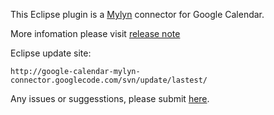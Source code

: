 This Eclipse plugin is a [Mylyn](http://www.eclipse.org/mylyn/) connector for Google Calendar.

More infomation please visit [release note](http://code.google.com/p/google-calendar-mylyn-connector/wiki/ReleaseNote)

Eclipse update site:
```
http://google-calendar-mylyn-connector.googlecode.com/svn/update/lastest/
```

Any issues or suggesstions, please submit [here](http://code.google.com/p/google-calendar-mylyn-connector/issues/list).